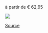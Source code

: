 à partir de € 62,95

![](zalando-teva-42-HURRICANE_VERGE_SLIDE_-_Sandales_de_randonnée_-_black.png)

[Source](https://fr.zalando.be/homme/teva__taille-42/?sold_by_zalando=true)